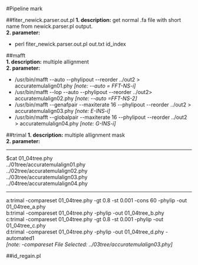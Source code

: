 #Pipeline mark

##fiter_newick.parser.out.pl
**1. description:** get normal .fa file with short name from newick.parser.pl output.     
**2. parameter:**                                                        

- perl fiter_newick.parser.out.pl out.txt id_index 
                 
##mafft  
**1. description:**  multiple allignment                                                            
**2. parameter:**           
                               
- /usr/bin/mafft  --auto --phylipout --reorder ../out2 > accuratemulalign01.phy *[note: --auto = FFT-NS-i]*     
- /usr/bin/mafft --lop --auto --phylipout --reorder ../out2> accuratemulalign02.phy *[note: --auto =FFT-NS-2]*
- /usr/bin/mafft  --genafpair  --maxiterate 16 --phylipout --reorder ../out2 > accuratemulalign03.phy *[note: E-INS-i]*
- /usr/bin/mafft  --globalpair --maxiterate 16 --phylipout --reorder ../out2 > accuratemulalign04.phy *[note: G-INS-i]*

##trimal
**1. description:** multiple allignment mask  
**2. parameter:**   

***
$cat 01_04tree.phy  
../01tree/accuratemulalign01.phy   
../02tree/accuratemulalign02.phy  
../03tree/accuratemulalign03.phy  
../04tree/accuratemulalign04.phy  
***
a:trimal -compareset 01_04tree.phy -gt 0.8 -st 0.001 -cons 60 -phylip -out 01_04tree_a.phy                         
b:trimal -compareset 01_04tree.phy -phylip -out 01_04tree_b.phy                       
c:trimal -compareset 01_04tree.phy -gt 0.8 -st 0.001  -phylip -out 01_04tree_c.phy            
d:trimal -compareset 01_04tree.phy  -phylip -out 01_04tree_d.phy -automated1       
*[note: -compareset    File Selected:	../03tree/accuratemulalign03.phy]*

##id_regain.pl

